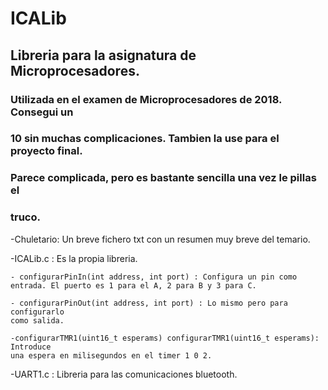 # ICALib
## Libreria para la asignatura de Microprocesadores.
### Utilizada en el examen de Microprocesadores de 2018. Consegui un
### 10 sin muchas complicaciones. Tambien la use para el proyecto final.
### Parece complicada, pero es bastante sencilla una vez le pillas el
### truco.

-Chuletario: Un breve fichero txt con un resumen muy breve del temario.

-ICALib.c : Es la propia libreria.

    - configurarPinIn(int address, int port) : Configura un pin como
    entrada. El puerto es 1 para el A, 2 para B y 3 para C.
    
    - configurarPinOut(int address, int port) : Lo mismo pero para configurarlo
    como salida.
    
    -configurarTMR1(uint16_t esperams) configurarTMR1(uint16_t esperams): Introduce
    una espera en milisegundos en el timer 1 0 2.
    
-UART1.c : Libreria para las comunicaciones bluetooth.
